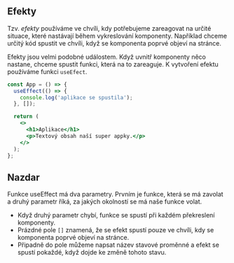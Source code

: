 ## Efekty

Tzv. *efekty* používáme ve chvíli, kdy potřebujeme zareagovat na určité situace, které nastávají během vykreslování komponenty. Například chceme určitý kód spustit ve chvíli, když se komponenta poprvé objeví na stránce.

Efekty jsou velmi podobné událostem. Když uvnitř komponenty něco nastane, chceme spustit funkci, která na to zareaguje. K vytvoření efektu používáme funkci `useEfect`.

```jsx
const App = () => {
  useEffect(() => {
    console.log('aplikace se spustila');
  }, []);

  return (
    <>
      <h1>Aplikace</h1>
      <p>Textový obsah naší super appky.</p>
    </>
  );
};
```

## Nazdar

Funkce useEffect má dva parametry. Prvním je funkce, která se má zavolat a druhý parametr říká, za jakých okolností se má naše funkce volat.

- Když druhý parametr chybí, funkce se spustí při každém překreslení komponenty.
- Prázdné pole `[]` znamená, že se efekt spustí pouze ve chvíli, kdy se komponenta poprvé objeví na stránce.
- Připadně do pole můžeme napsat název stavové proměnné a efekt se spustí pokaždé, když dojde ke změně tohoto stavu.
